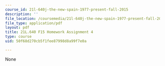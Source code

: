 ```yaml
---
course_id: 21l-640j-the-new-spain-1977-present-fall-2015
description: ''
file_location: /coursemedia/21l-640j-the-new-spain-1977-present-fall-2015/50f68d270cb5f1fee87998d8a99f7e0a_MIT21L_640JF15_HW_ses4.pdf
file_type: application/pdf
layout: pdf
title: 21L.640 F15 Homework Assignment 4
type: course
uid: 50f68d270cb5f1fee87998d8a99f7e0a

---
```

None